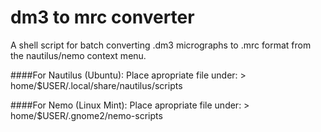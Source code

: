 # dm3 to mrc converter

A shell script for batch converting .dm3 micrographs to .mrc format from the nautilus/nemo context menu.


####For Nautilus (Ubuntu):
Place apropriate file under: > home/$USER/.local/share/nautilus/scripts

####For Nemo (Linux Mint):
Place apropriate file under: > home/$USER/.gnome2/nemo-scripts

